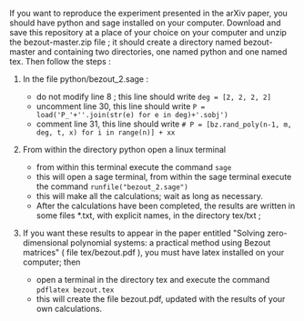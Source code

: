 If you want to reproduce the experiment presented in the arXiv paper, you should have python and sage installed on your computer. Download and save this repository at a place of your choice on your computer and unzip the bezout-master.zip file ; it should create a directory named bezout-master and containing two directories, one named python and one named tex.
Then follow the steps :

1. In the file python/bezout_2.sage :
    * do not modify line 8 ; this line should write `deg = [2, 2, 2, 2]`
    * uncomment line 30, this line should write `P = load('P_'+''.join(str(e) for e in deg)+'.sobj')`
    * comment line 31, this line should write `# P = [bz.rand_poly(n-1, m, deg, t, x) for i in range(n)] + xx`

2. From within the directory python open a linux terminal
    * from within this terminal execute the command `sage`
    *  this will open a sage terminal, from within the sage terminal execute the command `runfile("bezout_2.sage")`
    * this will make all the calculations; wait as long as necessary.
    * After the calculations have been completed, the results are written in some files *.txt, with explicit names, in the directory tex/txt ; 


3. If you want these results to appear in the paper entitled "Solving zero-dimensional polynomial systems: a practical method using Bezout matrices" ( file tex/bezout.pdf ), you must have latex installed on your computer; then
    * open a terminal in the directory tex and execute the command `pdflatex bezout.tex`
    * this will create the file bezout.pdf, updated with the results of your own calculations.


